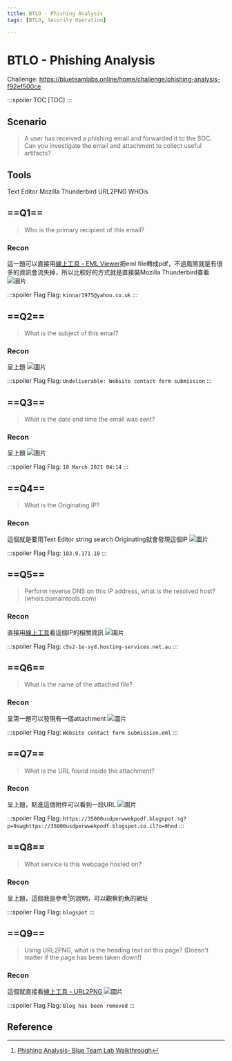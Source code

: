 ```yaml
---
title: BTLO - Phishing Analysis
tags: [BTLO, Security Operation]

---
```


# BTLO - Phishing Analysis
Challenge: https://blueteamlabs.online/home/challenge/phishing-analysis-f92ef500ce

:::spoiler TOC
[TOC]
:::

## Scenario
> A user has received a phishing email and forwarded it to the SOC. Can you investigate the email and attachment to collect useful artifacts? 

## Tools
Text Editor
Mozilla Thunderbird
URL2PNG
WHOis 

## ==Q1==
> Who is the primary recipient of this email?
### Recon
這一題可以直接用[線上工具 - EML Viewer](https://products.groupdocs.app/zh-hant/viewer/eml)把eml file轉成pdf，不過風險就是有很多的資訊會流失掉，所以比較好的方式就是直接裝Mozilla Thunderbird查看
![圖片](https://hackmd.io/_uploads/Bk2fj8ldT.png)

:::spoiler Flag
Flag: `kinnar1975@yahoo.co.uk`
:::
## ==Q2==
> What is the subject of this email?
### Recon
呈上題
![圖片](https://hackmd.io/_uploads/BJA7o8g_6.png)

:::spoiler Flag
Flag: `Undeliverable: Website contact form submission`
:::
## ==Q3==
> What is the date and time the email was sent?
### Recon
呈上題
![圖片](https://hackmd.io/_uploads/r1NLsUgdT.png)

:::spoiler Flag
Flag: `18 March 2021 04:14`
:::
## ==Q4==
> What is the Originating IP?
### Recon
這個就是要用Text Editor string search Originating就會發現這個IP
![圖片](https://hackmd.io/_uploads/HJSG2Ul_p.png)

:::spoiler Flag
Flag: `103.9.171.10`
:::
## ==Q5==
> Perform reverse DNS on this IP address, what is the resolved host? (whois.domaintools.com)
### Recon
直接用[線上工具](https://whois.domaintools.com/)看這個IP的相關資訊
![圖片](https://hackmd.io/_uploads/Hyr5n8gdT.png)

:::spoiler Flag
Flag: `c5s2-1e-syd.hosting-services.net.au`
:::
## ==Q6==
> What is the name of the attached file?
### Recon
呈第一題可以發現有一個attachment
![圖片](https://hackmd.io/_uploads/BkVh28lua.png)

:::spoiler Flag
Flag: `Website contact form submission.eml`
:::
## ==Q7==
> What is the URL found inside the attachment?
### Recon
呈上題，點進這個附件可以看到一段URL
![圖片](https://hackmd.io/_uploads/S1bN6Uxdp.png)

:::spoiler Flag
Flag: `https://35000usdperwwekpodf.blogspot.sg?p=9swghttps://35000usdperwwekpodf.blogspot.co.il?o=0hnd`
:::
## ==Q8==
> What service is this webpage hosted on?
### Recon
呈上題，這個我是參考[^wp1]的說明，可以觀察釣魚的網址

:::spoiler Flag
Flag: `blogspot`
:::
## ==Q9==
> Using URL2PNG, what is the heading text on this page? (Doesn't matter if the page has been taken down!)
### Recon
這個就直接看[線上工具 - URL2PNG](https://www.url2png.com/#testdrive)
![圖片](https://hackmd.io/_uploads/SJg6TLl_p.png)

:::spoiler Flag
Flag: `Blog has been removed`
:::
## Reference
[^wp1]:[Phishing Analysis- Blue Team Lab Walkthrough](https://medium.com/@josephkarug/phishing-analysis-blue-team-lab-walkthrough-a164c63724e5)